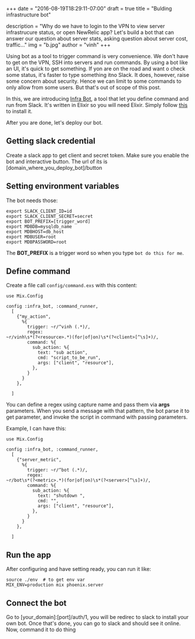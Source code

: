 +++
date = "2016-08-19T18:29:11-07:00"
draft = true
title = "Bulding infrastructure bot"

description = "Why do we have to login to the VPN to view server infrastrucure status, or open NewRelic app? Let's build a bot that can answer our question about server stats, asking question about server cost, traffic..."
img = "b.jpg"
author = "vinh"
+++

Using bot as a tool to trigger command is very convenience. We don't
have to get on the VPN, SSH into servers and run commands. By using a
bot like an UI, it's quick to get something. If yon are on the road and
want o check some status, it's faster to type something itno Slack. It
does, however, raise some concern about security. Hence we can limit to
some commands to only allow from some users. But that's out of scope of
this post.

In this, we are introducing [Infra
Bot](https://github.com/NotyIm/bot-slack), a tool that let you define
command and run from Slack. It's written in Elixir so you will need
Elixir. Simply follow
[this](http://elixir-lang.org/install.html#unix-and-unix-like) to
install it.

After you are done, let's deploy our bot. 

## Getting slack credential

Create a slack app to get client and secret token. Make sure you enable
the bot and interactive button. The url of its is
[domain_where_you_deploy_bot]/button

## Setting environment variables

The bot needs those:

```
export SLACK_CLIENT_ID=id
export SLACK_CLIENT_SECRET=secret
export BOT_PREFIX=[trigger_word]
export MDBDB=mysqldb_name
export MDBHOST=db_host
export MDBUSER=root
export MDBPASSWORD=root
```

The **BOT_PREFIX** is a trigger word so when you type `bot do this for
me`.

## Define command

Create a file call `config/command.exs` with this content:


```
use Mix.Config

config :infra_bot, :command_runner,
  [
    {"my_action",
      %{
        trigger: ~r/^vinh (.*)/,
        regex:
~r/vinh\s*(?<resource>.*)(for|of|on)\s*(?<client>[^\s]+)/,
        command: %{
          sub_action: %{
            text: "sub action",
            cmd: "script_to_be_run",
            args: ["client", "resource"],
          },
        }
      }
    },

  ]
```

You can define a regex using capture name and pass them via **args**
parameters. When you send a message with that pattern, the bot parse it
to get parameter, and invoke the script in command with passing
parameters.

Example, I can have this:

```
use Mix.Config

config :infra_bot, :command_runner,
  [
    {"server_metric",
      %{
        trigger: ~r/^bot (.*)/,
        regex:
~r/bot\s*(?<metric>.*)(for|of|on)\s*(?<server>[^\s]+)/,
        command: %{
          sub_action: %{
            text: "shutdown ",
            cmd: "",
            args: ["client", "resource"],
          },
        }
      }
    },

  ]
```

## Run the app

After configuring and have setting ready, you can run it like:

```
source ./env  # to get env var
MIX_ENV=production mix phoenix.server
```

## Connect the bot

Go to [your_domain]:[port]/auth/1, you will be redirec to slack to
install your own bot. Once that's done, you can go to slack and should
see it online. Now, command it to do thing
